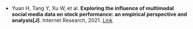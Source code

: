 * Yuan H, Tang Y, Xu W, et al. <b>Exploring the influence of multimodal social media data on stock performance: an empirical perspective and analysis[J]</b>. Internet Research, 2021. [Link](https://www.emerald.com/insight/content/doi/10.1108/INTR-11-2019-0461/full/html)